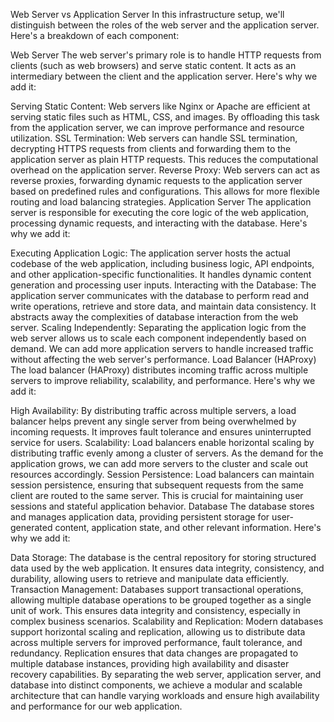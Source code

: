 Web Server vs Application Server
In this infrastructure setup, we'll distinguish between the roles of the web server and the application server. Here's a breakdown of each component:

Web Server
The web server's primary role is to handle HTTP requests from clients (such as web browsers) and serve static content. It acts as an intermediary between the client and the application server. Here's why we add it:

Serving Static Content: Web servers like Nginx or Apache are efficient at serving static files such as HTML, CSS, and images. By offloading this task from the application server, we can improve performance and resource utilization.
SSL Termination: Web servers can handle SSL termination, decrypting HTTPS requests from clients and forwarding them to the application server as plain HTTP requests. This reduces the computational overhead on the application server.
Reverse Proxy: Web servers can act as reverse proxies, forwarding dynamic requests to the application server based on predefined rules and configurations. This allows for more flexible routing and load balancing strategies.
Application Server
The application server is responsible for executing the core logic of the web application, processing dynamic requests, and interacting with the database. Here's why we add it:

Executing Application Logic: The application server hosts the actual codebase of the web application, including business logic, API endpoints, and other application-specific functionalities. It handles dynamic content generation and processing user inputs.
Interacting with the Database: The application server communicates with the database to perform read and write operations, retrieve and store data, and maintain data consistency. It abstracts away the complexities of database interaction from the web server.
Scaling Independently: Separating the application logic from the web server allows us to scale each component independently based on demand. We can add more application servers to handle increased traffic without affecting the web server's performance.
Load Balancer (HAProxy)
The load balancer (HAProxy) distributes incoming traffic across multiple servers to improve reliability, scalability, and performance. Here's why we add it:

High Availability: By distributing traffic across multiple servers, a load balancer helps prevent any single server from being overwhelmed by incoming requests. It improves fault tolerance and ensures uninterrupted service for users.
Scalability: Load balancers enable horizontal scaling by distributing traffic evenly among a cluster of servers. As the demand for the application grows, we can add more servers to the cluster and scale out resources accordingly.
Session Persistence: Load balancers can maintain session persistence, ensuring that subsequent requests from the same client are routed to the same server. This is crucial for maintaining user sessions and stateful application behavior.
Database
The database stores and manages application data, providing persistent storage for user-generated content, application state, and other relevant information. Here's why we add it:

Data Storage: The database is the central repository for storing structured data used by the web application. It ensures data integrity, consistency, and durability, allowing users to retrieve and manipulate data efficiently.
Transaction Management: Databases support transactional operations, allowing multiple database operations to be grouped together as a single unit of work. This ensures data integrity and consistency, especially in complex business scenarios.
Scalability and Replication: Modern databases support horizontal scaling and replication, allowing us to distribute data across multiple servers for improved performance, fault tolerance, and redundancy. Replication ensures that data changes are propagated to multiple database instances, providing high availability and disaster recovery capabilities.
By separating the web server, application server, and database into distinct components, we achieve a modular and scalable architecture that can handle varying workloads and ensure high availability and performance for our web application.





